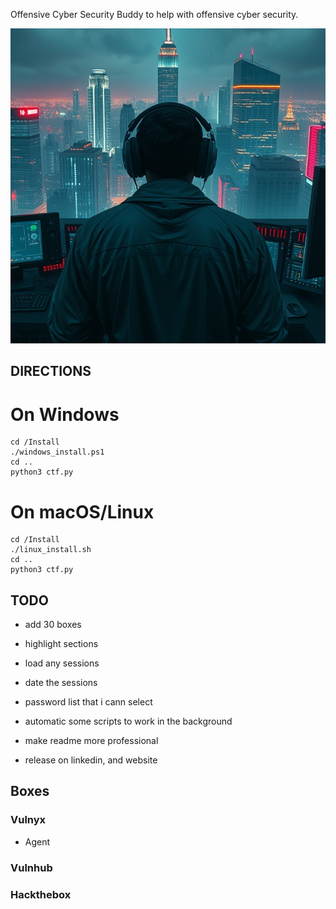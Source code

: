 Offensive Cyber Security Buddy to help with offensive cyber security.


<div align="center">
  <img src="https://github.com/Infinit3i/oco-buddy/blob/44b3feb06ca1ff9fd9bb9f864c17acf474af31e1/Assets/Pictures/Hacker.jpeg" alt="Hacker" width="600">
</div>


## DIRECTIONS


# On Windows
```
cd /Install
./windows_install.ps1
cd ..
python3 ctf.py
```


# On macOS/Linux
```
cd /Install
./linux_install.sh
cd ..
python3 ctf.py
```

## TODO
- add 30 boxes

- highlight sections
- load any sessions
- date the sessions

- password list that i cann select
- automatic some scripts to work in the background



- make readme more professional
- release on linkedin, and website

## Boxes

### Vulnyx
- Agent

### Vulnhub


### Hackthebox